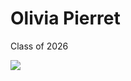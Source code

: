 # Olivia Pierret
Class of 2026 

<a href="https://seekvectorlogo.com/university-of-notre-dame-vector-logo-svg/" target="_blank"><img src="https://seekvectorlogo.com/wp-content/uploads/2019/08/university-of-notre-dame-vector-logo.png" /></a>

